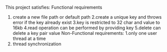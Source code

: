 This project satisfies:
Functional requirements 
 1. create a new file path or default path
 2.create a unique key and throws error if the key already exist
 3.key is restricted to 32 char and value to 16kb
 4.read operation can be performed by providing key
 5.delete can delete a key pair value
Non-Functional requirements:
 1.only one user thread at a time
 2. thread synchronization
  

